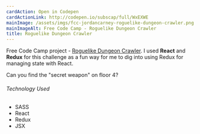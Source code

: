 ```yaml
---
cardAction: Open in Codepen
cardActionLink: http://codepen.io/subscap/full/WxEXWE
mainImage: /assets/imgs/fcc-jordancarney-roguelike-dungeon-crawler.png
mainImageAlt: Free Code Camp - Roguelike Dungeon Crawler
title: Roguelike Dungeon Crawler
---
```


<p>Free Code Camp project - <a href="https://www.freecodecamp.com/challenges/build-the-game-of-life" target="_blank">Roguelike Dungeon Crawler</a>. I used <strong>React</strong> and <strong>Redux</strong> for this challenge as a fun way for me to dig into using Redux for managing state with React.</p>
<p>Can you find the "secret weapon" on floor 4?</p>
<h6>Technology Used</h6>
<ul>
  <li>SASS</li>
  <li>React</li>
  <li>Redux</li>
  <li>JSX</li>
</ul>